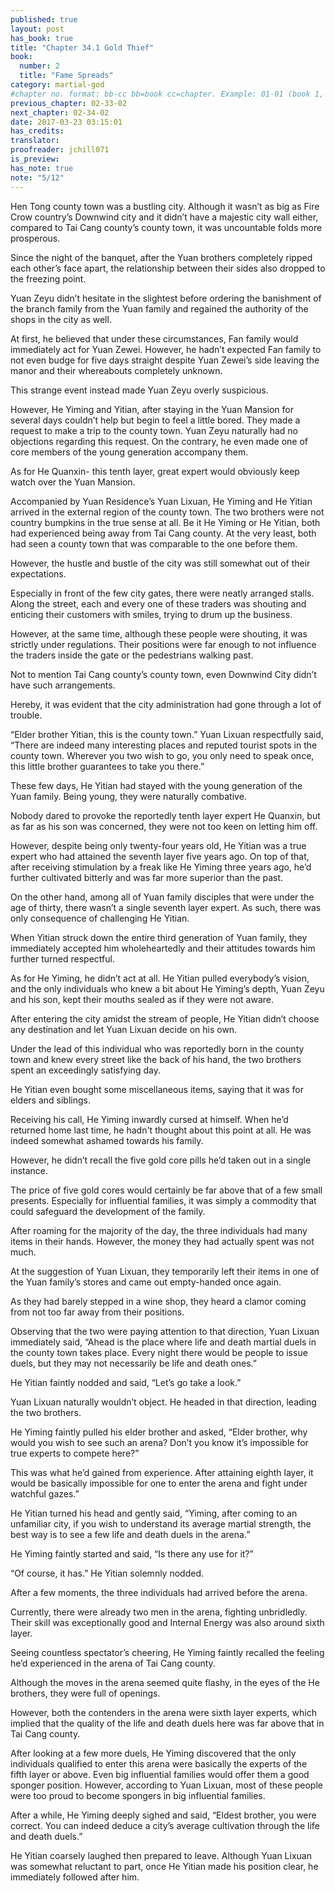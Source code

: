 ```yaml
---
published: true
layout: post
has_book: true
title: "Chapter 34.1 Gold Thief"
book:
  number: 2
  title: "Fame Spreads"
category: martial-god
#chapter no. format: bb-cc bb=book cc=chapter. Example: 01-01 (book 1, chapter 1)
previous_chapter: 02-33-02
next_chapter: 02-34-02
date: 2017-03-23 03:15:01 
has_credits:
translator:
proofreader: jchill071
is_preview: 
has_note: true
note: "5/12"
---
```

Hen Tong county town was a bustling city. Although it wasn’t as big as Fire Crow country’s Downwind city and it didn’t have a majestic city wall either, compared to Tai Cang county’s county town, it was uncountable folds more prosperous.

Since the night of the banquet, after the Yuan brothers completely ripped each other’s face apart, the relationship between their sides also dropped to the freezing point.

Yuan Zeyu didn’t hesitate in the slightest before ordering the banishment of the branch family from the Yuan family and regained the authority of the shops in the city as well.

At first, he believed that under these circumstances, Fan family would immediately act for Yuan Zewei. However, he hadn’t expected Fan family to not even budge for five days straight despite Yuan Zewei’s side leaving the manor and their whereabouts completely unknown.

This strange event instead made Yuan Zeyu overly suspicious.

However, He Yiming and Yitian, after staying in the Yuan Mansion for several days couldn’t help but begin to feel a little bored. They made a request to make a trip to the county town. Yuan Zeyu naturally had no objections regarding this request. On the contrary, he even made one of core members of the young generation accompany them.
<!--more-->
As for He Quanxin- this tenth layer, great expert would obviously keep watch over the Yuan Mansion.

Accompanied by Yuan Residence’s Yuan Lixuan, He Yiming and He Yitian arrived in the external region of the county town. The two brothers were not country bumpkins in the true sense at all. Be it He Yiming or He Yitian, both had experienced being away from Tai Cang county. At the very least, both had seen a county town that was comparable to the one before them.

However, the hustle and bustle of the city was still somewhat out of their expectations.

Especially in front of the few city gates, there were neatly arranged stalls. Along the street, each and every one of these traders was shouting and enticing their customers with smiles, trying to drum up the business.

However, at the same time, although these people were shouting, it was strictly under regulations. Their positions were far enough to not influence the traders inside the gate or the pedestrians walking past.

Not to mention Tai Cang county’s county town, even Downwind City didn’t have such arrangements.

Hereby, it was evident that the city administration had  gone through a lot of trouble.

“Elder brother Yitian, this is the county town.” Yuan Lixuan respectfully said, “There are indeed many interesting places and reputed tourist spots in the county town. Wherever you two wish to go, you only need to speak once, this little brother guarantees to take you there.”

These few days, He Yitian had stayed with the young generation of the Yuan family. Being young, they were naturally combative.

Nobody dared to provoke the reportedly tenth layer expert He Quanxin, but as far as his son was concerned, they were not too keen on letting him off.

However, despite being only twenty-four years old, He Yitian was a true expert who had attained the seventh layer five years ago. On top of that, after receiving stimulation by a freak like He Yiming three years ago, he’d further cultivated bitterly and was far more superior than the past.

On the other hand, among all of Yuan family disciples that were under the age of thirty, there wasn’t a single seventh layer expert. As such, there was only consequence of challenging He Yitian.

When Yitian struck down the entire third generation of Yuan family, they immediately accepted him wholeheartedly and their attitudes towards him further turned respectful.

As for He Yiming, he didn’t act at all. He Yitian pulled everybody’s vision, and the only individuals who knew a bit about He Yiming’s depth, Yuan Zeyu and his son, kept their mouths sealed as if they were not aware.

After entering the city amidst the stream of people, He Yitian didn’t choose any destination and let Yuan Lixuan decide on his own.

Under the lead of this individual who was reportedly born in the county town and knew every street like the back of his hand, the two brothers spent an exceedingly satisfying day.

He Yitian even bought some miscellaneous items, saying that it was for elders and siblings.

Receiving his call, He Yiming inwardly cursed at himself. When he’d returned home last time, he hadn't thought about this point at all. He was indeed somewhat ashamed towards his family.

However, he didn’t recall the five gold core pills he’d taken out in a single instance.

The price of five gold cores would certainly be far above that of a few small presents. Especially for influential families, it was simply a commodity that could safeguard the development of the family.

After roaming for the majority of the day, the three individuals had many items in their hands. However, the money they had actually spent was not much.

At the suggestion of Yuan Lixuan, they temporarily left their items in one of the Yuan family’s stores and came out empty-handed once again.

As they had barely stepped in a wine shop, they heard a clamor coming from not too far away from their positions.

Observing that the two were paying attention to that direction, Yuan Lixuan immediately said, “Ahead is the place where life and death martial duels in the county town takes place. Every night there would be people to issue duels, but they may not necessarily be life and death ones.”

He Yitian faintly nodded and said, “Let’s go take a look.”

Yuan Lixuan naturally wouldn’t object. He headed in that direction, leading the two brothers.

He Yiming faintly pulled his elder brother and asked, “Elder brother, why would you wish to see such an arena? Don’t you know it’s impossible for true experts to compete here?”

This was what he’d gained from experience. After attaining eighth layer, it would be basically impossible for one to enter the arena and fight under watchful gazes.”

He Yitian turned his head and gently said, “Yiming, after coming to an unfamiliar city, if you wish to understand its average martial strength, the best way is to see a few life and death duels in the arena.”

He Yiming faintly started and said, “Is there any use for it?”

“Of course, it has.” He Yitian solemnly nodded.

After a few moments, the three individuals had arrived before the arena.

Currently, there were already two men in the arena, fighting unbridledly. Their skill was exceptionally good and Internal Energy was also around sixth layer.

Seeing countless spectator’s cheering, He Yiming faintly recalled the feeling he’d experienced in the arena of Tai Cang county.

Although the moves in the arena seemed quite flashy, in the eyes of the He brothers, they were full of openings.

However, both the contenders in the arena were sixth layer experts, which implied that the quality of the life and death duels here was far above that in Tai Cang county.

After looking at a few more duels, He Yiming discovered that the only individuals qualified to enter this arena were basically the experts of the fifth layer or above. Even big influential families would offer them a good sponger position. However, according to Yuan Lixuan, most of these people were too proud to become spongers in big influential families.

After a while, He Yiming deeply sighed and said, “Eldest brother, you were correct. You can indeed deduce a city’s average cultivation through the life and death duels.”

He Yitian coarsely laughed then prepared to leave. Although Yuan Lixuan was somewhat reluctant to part, once He Yitian made his position clear, he immediately followed after him.




